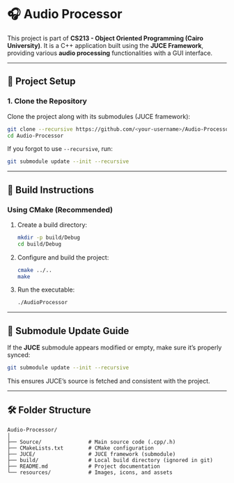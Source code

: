 # 🎧 Audio Processor

This project is part of **CS213 - Object Oriented Programming (Cairo University)**.
It is a C++ application built using the **JUCE Framework**, providing various **audio processing** functionalities with a GUI interface.

---

## 🚀 Project Setup

### 1. Clone the Repository

Clone the project along with its submodules (JUCE framework):

```bash
git clone --recursive https://github.com/<your-username>/Audio-Processor.git
cd Audio-Processor
```

If you forgot to use `--recursive`, run:

```bash
git submodule update --init --recursive
```

---

## 🧩 Build Instructions

### Using CMake (Recommended)

1. Create a build directory:

   ```bash
   mkdir -p build/Debug
   cd build/Debug
   ```

2. Configure and build the project:

   ```bash
   cmake ../..
   make
   ```

3. Run the executable:

   ```bash
   ./AudioProcessor
   ```

---

## 🧠 Submodule Update Guide

If the **JUCE** submodule appears modified or empty, make sure it’s properly synced:

```bash
git submodule update --init --recursive
```

This ensures JUCE’s source is fetched and consistent with the project.

---

## 🛠️ Folder Structure

```
Audio-Processor/
│
├── Source/               # Main source code (.cpp/.h)
├── CMakeLists.txt        # CMake configuration
├── JUCE/                 # JUCE framework (submodule)
├── build/                # Local build directory (ignored in git)
├── README.md             # Project documentation
└── resources/            # Images, icons, and assets
```




